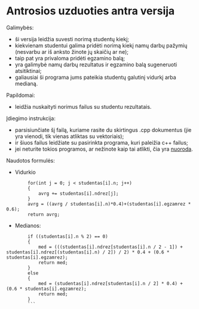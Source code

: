 # Antrosios uzduoties antra versija

Galimybės:
* ši versija leidžia suvesti norimą studentų kiekį; 
* kiekvienam studentui galima pridėti norimą kiekį namų darbų pažymių (nesvarbu ar iš anksto žinote jų skaičių ar ne);
* taip pat yra privaloma pridėti egzamino balą;
* yra galimybė namų darbų rezultatus ir egzamino balą sugeneruoti atsitiktinai;
* galiausiai ši programa jums pateikia studentų galutinį vidurkį arba medianą.

Papildomai:
* leidžia nuskaityti norimus failus su studentu rezultatais.

Įdiegimo instrukcija:
* parsisiunčiate šį failą, kuriame rasite du skirtingus .cpp dokumentus (jie yra vienodi, tik vienas atliktas su vektoriais);
* ir šiuos failus leidžiate su pasirinkta programa, kuri paleižia c++ failus;
* jei neturite tokios programos, ar nežinote kaip tai atlikti, čia yra [nuoroda](https://code.visualstudio.com/docs/languages/cpp).

Naudotos formulės:
* Vidurkio
```double avrg = 0;    
        for(int j = 0; j < studentas[i].n; j++)
        {
            avrg += studentas[i].ndrez[j];
        }
        avrg = ((avrg / studentas[i].n)*0.4)+(studentas[i].egzamrez * 0.6);
        return avrg;
 ```       
* Medianos:
```std::sort(studentas[i].ndrez.begin(), studentas[i].ndrez.end());
        if ((studentas[i].n % 2) == 0)
        {
            med = (((studentas[i].ndrez[studentas[i].n / 2 - 1]) + studentas[i].ndrez[(studentas[i].n) / 2]) / 2) * 0.4 + (0.6 * studentas[i].egzamrez);
            return med;
        }
        else
        {
            med = (studentas[i].ndrez[studentas[i].n / 2] * 0.4) + (0.6 * studentas[i].egzamrez); 
            return med;
        }
        ```
